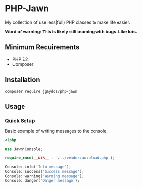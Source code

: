 # PHP-Jawn
My collection of use(less|full) PHP classes to make life easier.

**Word of warning: This is likely still teaming with bugs. Like lots.**

## Minimum Requirements

 * PHP 7.2
 * Composer

## Installation

```bash
composer require jgaydos/php-jawn
```
## Usage

### Quick Setup
Basic example of writing messages to the console.
```php
<?php

use Jawn\Console;

require_once(__DIR__ . '/../vendor/autoload.php');

Console::info('Info message');
Console::success('Success message');
Console::warning('Warning message');
Console::danger('Danger message');
```
